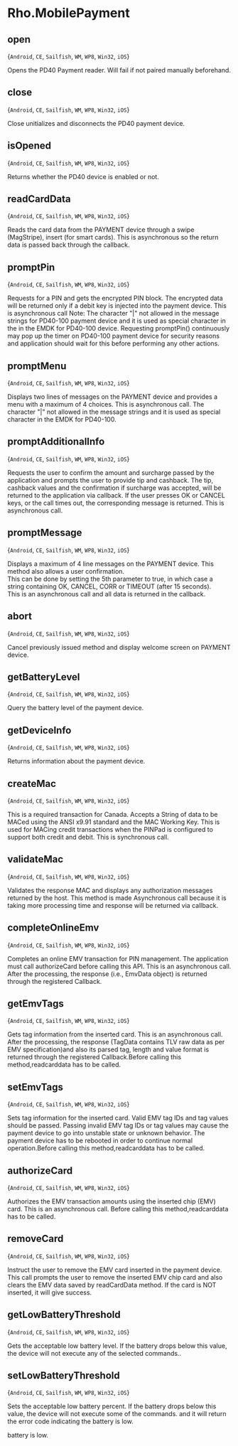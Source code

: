 # Rho.MobilePayment## open{`Android`, `CE`, `Sailfish`, `WM`, `WP8`, `Win32`, `iOS`}Opens the PD40 Payment reader.  Will fail if not paired manually beforehand.## close{`Android`, `CE`, `Sailfish`, `WM`, `WP8`, `Win32`, `iOS`}Close unitializes and disconnects the PD40 payment device.    
       ## isOpened{`Android`, `CE`, `Sailfish`, `WM`, `WP8`, `Win32`, `iOS`}Returns whether the PD40 device is enabled or not.## readCardData{`Android`, `CE`, `Sailfish`, `WM`, `WP8`, `Win32`, `iOS`}Reads the card data from the PAYMENT device through a swipe (MagStripe), insert (for smart cards). 
		This is asynchronous so the return data is passed back through the callback.## promptPin{`Android`, `CE`, `Sailfish`, `WM`, `WP8`, `Win32`, `iOS`}Requests for a PIN and gets the encrypted PIN block. The encrypted data will be returned only if a debit key is injected into the payment device. This is asynchronous call  Note: The character "|" not allowed in the message strings for PD40-100 payment device and it is used as special character in the in the EMDK for PD40-100 device. Requesting promptPin() continuously may pop up the timer on PD40-100 payment device for security reasons and application should wait for this before performing any other actions.## promptMenu{`Android`, `CE`, `Sailfish`, `WM`, `WP8`, `Win32`, `iOS`}Displays two lines of messages on the PAYMENT device and provides a menu with a maximum of 4 choices. This is asynchronous call. The character "|" not allowed in the message strings and it is used as special character in the EMDK for PD40-100.## promptAdditionalInfo{`Android`, `CE`, `Sailfish`, `WM`, `WP8`, `Win32`, `iOS`}Requests the user to confirm the amount and surcharge passed by the application and prompts the user to provide tip and cashback. The tip, cashback values and the confirmation if surcharge was accepted, will be returned to the application via  callback. If the user presses OK or CANCEL keys, or the call times out, the corresponding message is returned. This is asynchronous call.## promptMessage{`Android`, `CE`, `Sailfish`, `WM`, `WP8`, `Win32`, `iOS`}Displays a maximum of 4 line messages on the PAYMENT device.  This method also allows a user confirmation.  
		This can be done by setting the 5th parameter to true, in which case a string containing OK, CANCEL, CORR or TIMEOUT (after 15 seconds).  
		This is an asynchronous call and all data is returned in the callback.## abort{`Android`, `CE`, `Sailfish`, `WM`, `WP8`, `Win32`, `iOS`}Cancel previously issued method and display welcome screen on PAYMENT device.## getBatteryLevel{`Android`, `CE`, `Sailfish`, `WM`, `WP8`, `Win32`, `iOS`}Query the battery level of the payment device.## getDeviceInfo{`Android`, `CE`, `Sailfish`, `WM`, `WP8`, `Win32`, `iOS`}Returns information about the payment device.## createMac{`Android`, `CE`, `Sailfish`, `WM`, `WP8`, `Win32`, `iOS`}This is a required transaction for Canada. Accepts a String of data to be MACed using the ANSI x9.91 standard and the MAC Working Key. This is used for MACing credit transactions when the PINPad is configured to support both credit and debit. This is synchronous call.## validateMac{`Android`, `CE`, `Sailfish`, `WM`, `WP8`, `Win32`, `iOS`}Validates the response MAC and displays any authorization messages returned by the host. This method is made Asynchronous call because it is taking more processing time and response will be returned via callback.## completeOnlineEmv{`Android`, `CE`, `Sailfish`, `WM`, `WP8`, `Win32`, `iOS`}Completes an online EMV transaction for PIN management. The application must call authorizeCard before calling this API. This is an asynchronous call. After the processing, the response (i.e., EmvData object) is returned through the registered Callback. ## getEmvTags{`Android`, `CE`, `Sailfish`, `WM`, `WP8`, `Win32`, `iOS`}Gets tag information from the inserted card. This is an asynchronous call. After the processing, the response (TagData contains TLV raw data as per EMV specification)and also its parsed tag, length and value format is returned through the registered Callback.Before calling this method,readcarddata has to be called.## setEmvTags{`Android`, `CE`, `Sailfish`, `WM`, `WP8`, `Win32`, `iOS`}Sets tag information for the inserted card. Valid EMV tag IDs and tag values should be passed. Passing invalid EMV tag IDs or tag values may cause the payment device to go into unstable state or unknown behavior. The payment device has to be rebooted in order to continue normal operation.Before calling this method,readcarddata has to be called.## authorizeCard{`Android`, `CE`, `Sailfish`, `WM`, `WP8`, `Win32`, `iOS`}Authorizes the EMV transaction amounts using the inserted chip (EMV) card. This is an asynchronous call. Before calling this method,readcarddata has to be called.## removeCard{`Android`, `CE`, `Sailfish`, `WM`, `WP8`, `Win32`, `iOS`}Instruct the user to remove the EMV card inserted in the payment device. This call prompts the user to remove the inserted EMV chip card and also clears the EMV data saved by readCardData method. If the card is NOT inserted, it will give success.## getLowBatteryThreshold{`Android`, `CE`, `Sailfish`, `WM`, `WP8`, `Win32`, `iOS`}Gets the acceptable low battery level. If the battery drops below this value, the device will not execute any of the selected commands..## setLowBatteryThreshold{`Android`, `CE`, `Sailfish`, `WM`, `WP8`, `Win32`, `iOS`}Sets the acceptable low battery percent.  If the battery drops below this value, the device will not execute some of the commands.
			and it will return the error code indicating the battery is low.
		battery is low.
		